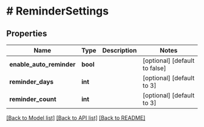 # # ReminderSettings

## Properties

Name | Type | Description | Notes
------------ | ------------- | ------------- | -------------
**enable_auto_reminder** | **bool** |  | [optional] [default to false]
**reminder_days** | **int** |  | [optional] [default to 3]
**reminder_count** | **int** |  | [optional] [default to 3]

[[Back to Model list]](../../README.md#models) [[Back to API list]](../../README.md#endpoints) [[Back to README]](../../README.md)
